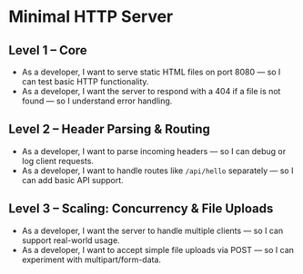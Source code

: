 # Minimal HTTP Server

## Level 1 – Core
- As a developer, I want to serve static HTML files on port 8080 — so I can test basic HTTP functionality.
- As a developer, I want the server to respond with a 404 if a file is not found — so I understand error handling.

## Level 2 – Header Parsing & Routing
- As a developer, I want to parse incoming headers — so I can debug or log client requests.
- As a developer, I want to handle routes like `/api/hello` separately — so I can add basic API support.

## Level 3 – Scaling: Concurrency & File Uploads
- As a developer, I want the server to handle multiple clients — so I can support real-world usage.
- As a developer, I want to accept simple file uploads via POST — so I can experiment with multipart/form-data.
